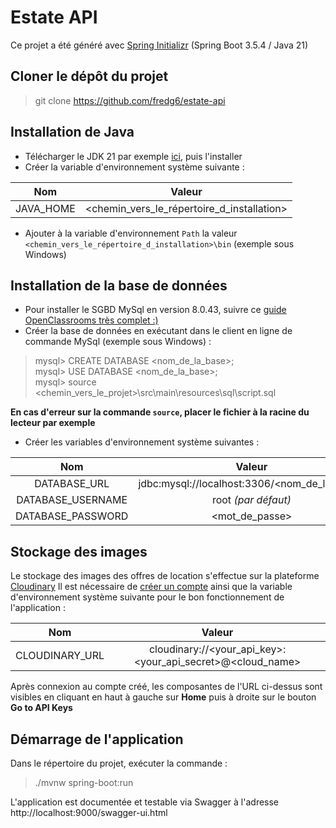 # Estate API

Ce projet a été généré avec [Spring Initializr](https://start.spring.io/) (Spring Boot 3.5.4 / Java 21)

## Cloner le dépôt du projet
> git clone https://github.com/fredg6/estate-api

## Installation de Java

* Télécharger le JDK 21 par exemple [ici](https://adoptium.net/fr/temurin/releases), puis l'installer
* Créer la variable d'environnement système suivante :
  
|    Nom    |                   Valeur                   |
|:---------:|:------------------------------------------:|
| JAVA_HOME | <chemin_vers_le_répertoire_d_installation> |

* Ajouter à la variable d'environnement ```Path``` la valeur ```<chemin_vers_le_répertoire_d_installation>\bin``` (exemple sous Windows)

## Installation de la base de données

* Pour installer le SGBD MySql en version 8.0.43, suivre ce [guide OpenClassrooms très complet :)](https://openclassrooms.com/fr/courses/6971126-implementez-vos-bases-de-donnees-relationnelles-avec-sql/7152681-installez-le-sgbd-mysql)
* Créer la base de données en exécutant dans le client en ligne de commande MySql (exemple sous Windows) :
> mysql> CREATE DATABASE <nom_de_la_base>;\
> mysql> USE DATABASE <nom_de_la_base>;\
> mysql> source <chemin_vers_le_projet>\src\main\resources\sql\script.sql

**En cas d'erreur sur la commande ```source```, placer le fichier à la racine du lecteur par exemple**
* Créer les variables d'environnement système suivantes :
  
 |        Nom        |                    Valeur                    |
 |:-----------------:|:--------------------------------------------:|
 |   DATABASE_URL    | jdbc:mysql://localhost:3306/<nom_de_la_base> |
 | DATABASE_USERNAME |             root _(par défaut)_              |
 | DATABASE_PASSWORD |                <mot_de_passe>                |

## Stockage des images

Le stockage des images des offres de location s'effectue sur la plateforme [Cloudinary](https://cloudinary.com/)
Il est nécessaire de [créer un compte](https://cloudinary.com/users/register_free) ainsi que la variable d'environnement système suivante pour le bon fonctionnement de l'application :

|        Nom        |                           Valeur                           |
|:-----------------:|:----------------------------------------------------------:|
|  CLOUDINARY_URL   | cloudinary://<your_api_key>:<your_api_secret>@<cloud_name> |

Après connexion au compte créé, les composantes de l'URL ci-dessus sont visibles en cliquant en haut à gauche sur **Home** puis à droite sur le bouton **Go to API Keys**

## Démarrage de l'application

Dans le répertoire du projet, exécuter la commande :
> ./mvnw spring-boot:run

L'application est documentée et testable via Swagger à l'adresse http://localhost:9000/swagger-ui.html 
